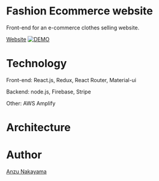 # Fashion Ecommerce website
Front-end for an e-commerce clothes selling website.

[Website](https://www.ecommerce.anzunakayama.dev/)
[![DEMO](https://user-images.githubusercontent.com/53921381/109230220-5a05a680-7779-11eb-80fc-39b5484240c6.png)](https://www.ecommerce.anzunakayama.dev/)

# Technology
 Front-end: React.js, Redux, React Router, Material-ui
 
 Backend: node.js, Firebase, Stripe
 
 Other: AWS Amplify
 
# Architecture

# Author
[Anzu Nakayama](https://github.com/anznk)



